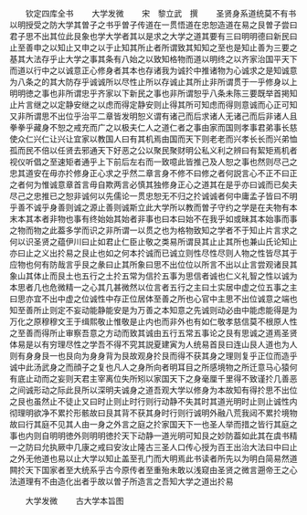 　　钦定四库全书
　　大学发微
　　宋　黎立武　撰
　　圣贤身系道统莫不有书以明授受之防大学其曽子之书乎曽子传道在一贯悟道在忠恕造道在易之艮曽子尝曰君子思不出其位此艮象也学大学者其以是求之大学之道其要有三曰明明德曰新民曰止至善申之以知止又申之以于止知其所止者所谓致其知知之至也是知止善为三要之基其大法存乎止大学之事其条有八始之以致知格物而道以明终之以齐家治国平天下而道以行中之以诚意正心修身者其本也存诸我为诚扵中推诸物为心诚求之是知诚意为八条之的其大防存乎诚诚所以尽性止所以存诚止其所止非所谓贯于一乎修身以上明明徳之事也非所谓忠乎齐家以下新民之事也非所谓恕乎八条未陈三要既举首掲知止片言继之以定静安继之以虑而得定静安则止得其所可知虑而得则意诚而心正可知又非所谓思不出位乎治平二章皆发明恕义谓有诸己而后求诸人无诸己而后非诸人且拳拳乎藏身不恕之戒充而广之以极夫仁人之道仁者之事由家而国则孝事君弟事长慈使众仁兴仁让兴让宜家以教国人曰有其机焉由国而天下则老老而兴孝长长而兴弟恤孤而民不倍以任贤去邪通天下好恶之公以聚民聚财明公私义利之辨曰有絜矩焉机者视仪听倡之至速矩者通乎上下前后左右而一致噫此皆推己及人恕之事也然则尽己之忠其道安在毋亦扵修身正心求之乎然二章言身不修不曰修之者何説言心不正不曰正之者何为惟诚意章首言毋自欺两言必慎其独修身正心之道其在是乎亦曰诚而已矣夫尽己之忠推已之恕非诚何以先儒论一贯忠恕无不归之扵诚诚者何中庸孟子皆曰不明乎善不诚乎身善则诚之源止善则诚斯立此大学所以教而曽子守约之学是在夫物有本末本其本者非物也事有终始始其始者非事也曰本曰始不在我乎如或昧其本始事而事之物而物之此葢多学而识之非所谓一以贯之也为格物致知之学者不于知止片言求之何以识圣贤之蕴伊川曰止如君止仁臣止敬之类易所谓艮其止止其所也兼山氏论知止亦曰止之义出扵易之艮止也如之何本扵诚而已诚立则性尽性尽则人物之性皆尽其于应物也何有防哉言乎艮之彖曰止其所象曰思不出位位以所言不出以止言尝观诸艮其象山其体止而艮土也五行之土扵五常为信扵五事为思信者诚也仁义礼智之性以诚为本思者几也危微精一之心其几甚微然以位言者五行之主曰土实居中虚之位五事之主曰思亦宜不出中虚之位诚性中存正位居体至善之所也心官中主思不出位诚意之端也知至善所止则定不妄动能静能安是为万善之本知意之先诚则动必由中能虑能得是为万化之原穆穆文王于缉熙敬止惟敬是止内也而非外也有如仁敬孝慈信莫不根原人性之至善而得所止审察吾意之方动而致其诚由五行五常五事论之艮有思诚之道焉圣贤体易是以有穷理尽性之学吾不得不究其説夏建寅为人统易首艮曰连山艮人道也为人则有身身艮一也艮向为身身背为艮故观身扵艮而得不获其身之理则复乎正位而造乎诚中此汤武身之而顔子之复也凡人之身所向者明耳目之所感境物之所迁意马心猿何有底止动而之妄则天君主宰离位失所矧以家国天下之身毫厘千里得不致谨扵几善恶之间诚形动之际此艮所以深明夫诚身之道吾观大学以修身为本故知有得扵思不出位之艮也虽然止不徒止又曰时止则止时行则行动静不失其时其道光明时止则止诚性内彻理明欲净不累扵形骸故曰艮其背不获其身时行则行诚明外融八荒我闼不累扵境物故曰行其庭不见其人由一身之外言之庭之扵家国天下一也圣人举而措之皆行其庭之事也内则自明明徳外则明明徳扵天下动静一道光明可知艮之妙防葢如此其在虞书精一之防曰允执厥中几康之戒曰安汝止隆古三圣人口传心授为百王出治大法曰中曰止之外无他道也易以止大学以知止盖至孔门而大明焉此书读者所先以为明白简易然道闗扵天下国家者至大统系乎古今原传者至重殆未敢以浅窥由圣贤之微言遡帝王之心法道理有不由造化出者乎故以曽子所造言之吾知大学之道出扵易





　　大学发微
　　古大学本旨图















